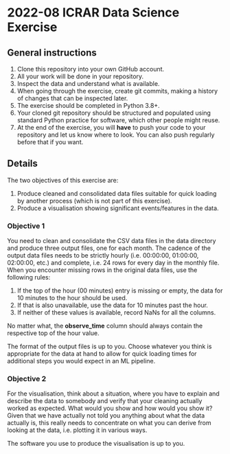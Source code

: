 # 2022-08 ICRAR Data Science Exercise

## General instructions

1. Clone this repository into your own GitHub account.
1. All your work will be done in your repository.
1. Inspect the data and understand what is available.
1. When going through the exercise, create git commits, making a history of changes that can be inspected later.
1. The exercise should be completed in Python 3.8+.
1. Your cloned git repository should be structured and populated using standard Python practice for software, which other people might reuse.
1. At the end of the exercise, you will __have__ to push your code to your repository and let us know where to look. You can also push regularly before that if you want.


## Details

The two objectives of this exercise are:
1. Produce cleaned and consolidated data files suitable for quick loading by another process (which is not part of this exercise).
1. Produce a visualisation showing significant events/features in the data. 

### Objective 1

You need to clean and consolidate the CSV data files in the data directory and produce three output files, one for each month. 
The cadence of the output data files needs to be strictly hourly (i.e. 00:00:00, 01:00:00, 02:00:00, etc.) and complete, i.e. 24 rows for every day in the monthly file. When you encounter missing rows in the original data files, use the following rules:

1. If the top of the hour (00 minutes) entry is missing or empty, the data for 10 minutes to the hour should be used. 
1. If that is also unavailable, use the data for 10 minutes past the hour.
1. If neither of these values is available, record NaNs for all the columns. 

No matter what, the __observe_time__ column should always contain the respective top of the hour value.

The format of the output files is up to you. 
Choose whatever you think is appropriate for the data at hand to allow for quick loading times for additional steps you would expect in an ML pipeline.

### Objective 2

For the visualisation, think about a situation, where you have to explain and describe the data to somebody and verify that your cleaning actually worked as expected. 
What would you show and how would you show it? 
Given that we have actually not told you anything about what the data actually is, this really needs to concentrate on what you can derive from looking at the data, i.e. plotting it in various ways.

The software you use to produce the visualisation is up to you.
